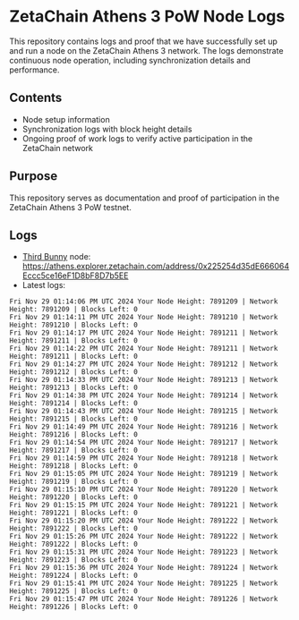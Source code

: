 # ZetaChain Athens 3 PoW Node Logs
This repository contains logs and proof that we have successfully set up and run a node on the ZetaChain Athens 3 network. The logs demonstrate continuous node operation, including synchronization details and performance.

## Contents
- Node setup information
- Synchronization logs with block height details
- Ongoing proof of work logs to verify active participation in the ZetaChain network

## Purpose
This repository serves as documentation and proof of participation in the ZetaChain Athens 3 PoW testnet.

## Logs

- [Third Bunny](https://thirdbunny.xyz/) node: https://athens.explorer.zetachain.com/address/0x225254d35dE666064Eccc5ce16eF1D8bF8D7b5EE
- Latest logs:
```
Fri Nov 29 01:14:06 PM UTC 2024 Your Node Height: 7891209 | Network Height: 7891209 | Blocks Left: 0
Fri Nov 29 01:14:11 PM UTC 2024 Your Node Height: 7891210 | Network Height: 7891210 | Blocks Left: 0
Fri Nov 29 01:14:17 PM UTC 2024 Your Node Height: 7891211 | Network Height: 7891211 | Blocks Left: 0
Fri Nov 29 01:14:22 PM UTC 2024 Your Node Height: 7891211 | Network Height: 7891211 | Blocks Left: 0
Fri Nov 29 01:14:27 PM UTC 2024 Your Node Height: 7891212 | Network Height: 7891212 | Blocks Left: 0
Fri Nov 29 01:14:33 PM UTC 2024 Your Node Height: 7891213 | Network Height: 7891213 | Blocks Left: 0
Fri Nov 29 01:14:38 PM UTC 2024 Your Node Height: 7891214 | Network Height: 7891214 | Blocks Left: 0
Fri Nov 29 01:14:43 PM UTC 2024 Your Node Height: 7891215 | Network Height: 7891215 | Blocks Left: 0
Fri Nov 29 01:14:49 PM UTC 2024 Your Node Height: 7891216 | Network Height: 7891216 | Blocks Left: 0
Fri Nov 29 01:14:54 PM UTC 2024 Your Node Height: 7891217 | Network Height: 7891217 | Blocks Left: 0
Fri Nov 29 01:14:59 PM UTC 2024 Your Node Height: 7891218 | Network Height: 7891218 | Blocks Left: 0
Fri Nov 29 01:15:05 PM UTC 2024 Your Node Height: 7891219 | Network Height: 7891219 | Blocks Left: 0
Fri Nov 29 01:15:10 PM UTC 2024 Your Node Height: 7891220 | Network Height: 7891220 | Blocks Left: 0
Fri Nov 29 01:15:15 PM UTC 2024 Your Node Height: 7891221 | Network Height: 7891221 | Blocks Left: 0
Fri Nov 29 01:15:20 PM UTC 2024 Your Node Height: 7891222 | Network Height: 7891222 | Blocks Left: 0
Fri Nov 29 01:15:26 PM UTC 2024 Your Node Height: 7891222 | Network Height: 7891222 | Blocks Left: 0
Fri Nov 29 01:15:31 PM UTC 2024 Your Node Height: 7891223 | Network Height: 7891223 | Blocks Left: 0
Fri Nov 29 01:15:36 PM UTC 2024 Your Node Height: 7891224 | Network Height: 7891224 | Blocks Left: 0
Fri Nov 29 01:15:41 PM UTC 2024 Your Node Height: 7891225 | Network Height: 7891225 | Blocks Left: 0
Fri Nov 29 01:15:47 PM UTC 2024 Your Node Height: 7891226 | Network Height: 7891226 | Blocks Left: 0
```
